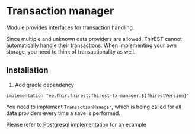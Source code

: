 # Transaction manager
Module provides interfaces for transaction handling.

Since multiple and unknown data providers are allowed, FhirEST cannot automatically handle their transactions.
When implementing your own storage, you need to think of transactionality as well.


## Installation
1. Add gradle dependency
```
implementation "ee.fhir.fhirest:fhirest-tx-manager:${fhirestVersion}"
```


You need to implement `TransactionManager`, which is being called for all data providers every time a save is performed.

Please refer to [Postgresql implementation](../pg-core/src/main/java/ee/fhir/fhirest/PgTransactionManager.java) for an example
